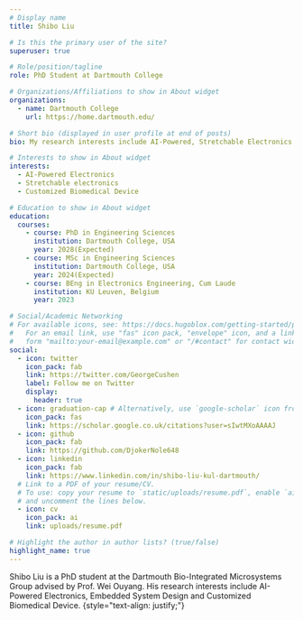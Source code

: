 ```yaml
---
# Display name
title: Shibo Liu

# Is this the primary user of the site?
superuser: true

# Role/position/tagline
role: PhD Student at Dartmouth College

# Organizations/Affiliations to show in About widget
organizations:
  - name: Dartmouth College
    url: https://home.dartmouth.edu/

# Short bio (displayed in user profile at end of posts)
bio: My research interests include AI-Powered, Stretchable Electronics and Customized Biomedical Device. My email address is Shibo.Liu.TH AT dartmouth.edu

# Interests to show in About widget
interests:
  - AI-Powered Electronics
  - Stretchable electronics
  - Customized Biomedical Device

# Education to show in About widget
education:
  courses:
    - course: PhD in Engineering Sciences
      institution: Dartmouth College, USA
      year: 2028(Expected)
    - course: MSc in Engineering Sciences
      institution: Dartmouth College, USA
      year: 2024(Expected)
    - course: BEng in Electronics Engineering, Cum Laude
      institution: KU Leuven, Belgium
      year: 2023

# Social/Academic Networking
# For available icons, see: https://docs.hugoblox.com/getting-started/page-builder/#icons
#   For an email link, use "fas" icon pack, "envelope" icon, and a link in the
#   form "mailto:your-email@example.com" or "/#contact" for contact widget.
social:
  - icon: twitter
    icon_pack: fab
    link: https://twitter.com/GeorgeCushen
    label: Follow me on Twitter
    display:
      header: true
  - icon: graduation-cap # Alternatively, use `google-scholar` icon from `ai` icon pack
    icon_pack: fas
    link: https://scholar.google.co.uk/citations?user=sIwtMXoAAAAJ
  - icon: github
    icon_pack: fab
    link: https://github.com/DjokerNole648
  - icon: linkedin
    icon_pack: fab
    link: https://www.linkedin.com/in/shibo-liu-kul-dartmouth/
  # Link to a PDF of your resume/CV.
  # To use: copy your resume to `static/uploads/resume.pdf`, enable `ai` icons in `params.yaml`,
  # and uncomment the lines below.
  - icon: cv
    icon_pack: ai
    link: uploads/resume.pdf

# Highlight the author in author lists? (true/false)
highlight_name: true
---
```


Shibo Liu is a PhD student at the Dartmouth Bio-Integrated Microsystems Group advised by Prof. Wei Ouyang. His research interests include AI-Powered Electronics, Embedded System Design and Customized Biomedical Device.
{style="text-align: justify;"}
